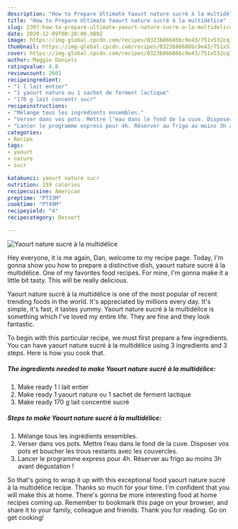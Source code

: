 ```yaml
---
description: "How to Prepare Ultimate Yaourt nature sucré à la multidélice"
title: "How to Prepare Ultimate Yaourt nature sucré à la multidélice"
slug: 2397-how-to-prepare-ultimate-yaourt-nature-sucre-a-la-multidelice
date: 2020-12-09T00:20:00.989Z
image: https://img-global.cpcdn.com/recipes/0323b86686bc9e43/751x532cq70/yaourt-nature-sucre-a-la-multidelice-photo-principale-de-la-recette.jpg
thumbnail: https://img-global.cpcdn.com/recipes/0323b86686bc9e43/751x532cq70/yaourt-nature-sucre-a-la-multidelice-photo-principale-de-la-recette.jpg
cover: https://img-global.cpcdn.com/recipes/0323b86686bc9e43/751x532cq70/yaourt-nature-sucre-a-la-multidelice-photo-principale-de-la-recette.jpg
author: Maggie Daniels
ratingvalue: 4.8
reviewcount: 2601
recipeingredient:
- "1 l lait entier"
- "1 yaourt nature ou 1 sachet de ferment lactique"
- "170 g lait concentr sucr"
recipeinstructions:
- "Mélange tous les ingrédients ensembles."
- "Verser dans vos pots. Mettre l’eau dans le fond de la cuve. Disposer vos pots et boucher les trous restants avec les couvercles."
- "Lancer le programme express pour 4h. Réserver au frigo au moins 3h avant dégustation !"
categories:
- Recipe
tags:
- yaourt
- nature
- sucr

katakunci: yaourt nature sucr 
nutrition: 159 calories
recipecuisine: American
preptime: "PT33M"
cooktime: "PT49M"
recipeyield: "4"
recipecategory: Dessert

---
```



![Yaourt nature sucré à la multidélice](https://img-global.cpcdn.com/recipes/0323b86686bc9e43/751x532cq70/yaourt-nature-sucre-a-la-multidelice-photo-principale-de-la-recette.jpg)

Hey everyone, it is me again, Dan, welcome to my recipe page. Today, I'm gonna show you how to prepare a distinctive dish, yaourt nature sucré à la multidélice. One of my favorites food recipes. For mine, I'm gonna make it a little bit tasty. This will be really delicious.

Yaourt nature sucré à la multidélice is one of the most popular of recent trending foods in the world. It's appreciated by millions every day. It's simple, it's fast, it tastes yummy. Yaourt nature sucré à la multidélice is something which I've loved my entire life. They are fine and they look fantastic.




To begin with this particular recipe, we must first prepare a few ingredients. You can have yaourt nature sucré à la multidélice using 3 ingredients and 3 steps. Here is how you cook that.

<!--inarticleads1-->

##### The ingredients needed to make Yaourt nature sucré à la multidélice:

1. Make ready 1 l lait entier
1. Make ready 1 yaourt nature ou 1 sachet de ferment lactique
1. Make ready 170 g lait concentré sucré




<!--inarticleads2-->

##### Steps to make Yaourt nature sucré à la multidélice:

1. Mélange tous les ingrédients ensembles.
1. Verser dans vos pots. Mettre l’eau dans le fond de la cuve. Disposer vos pots et boucher les trous restants avec les couvercles.
1. Lancer le programme express pour 4h. Réserver au frigo au moins 3h avant dégustation !




So that's going to wrap it up with this exceptional food yaourt nature sucré à la multidélice recipe. Thanks so much for your time. I'm confident that you will make this at home. There's gonna be more interesting food at home recipes coming up. Remember to bookmark this page on your browser, and share it to your family, colleague and friends. Thank you for reading. Go on get cooking!

